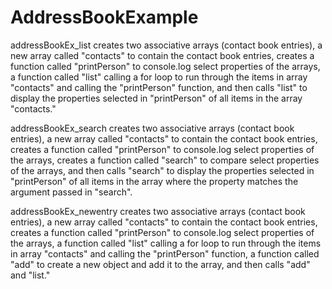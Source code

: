 AddressBookExample
==================

addressBookEx_list creates two associative arrays (contact book entries), a new array called "contacts" to contain the contact book entries, creates a function called "printPerson" to console.log select properties of the arrays, a function called "list" calling a for loop to run through the items in array "contacts" and calling the "printPerson" function, and then calls "list" to display the properties selected in "printPerson" of all items in the array "contacts."

addressBookEx_search creates two associative arrays (contact book entries), a new array called "contacts" to contain the contact book entries, creates a function called "printPerson" to console.log select properties of the arrays, creates a function called "search" to compare select properties of the arrays, and then calls "search" to display the properties selected in "printPerson" of all items in the array where the property matches the argument passed in "search".

addressBookEx_newentry creates two associative arrays (contact book entries), a new array called "contacts" to contain the contact book entries, creates a function called "printPerson" to console.log select properties of the arrays, a function called "list" calling a for loop to run through the items in array "contacts" and calling the "printPerson" function, a function called "add" to create a new object and add it to the array, and then calls "add" and "list."
